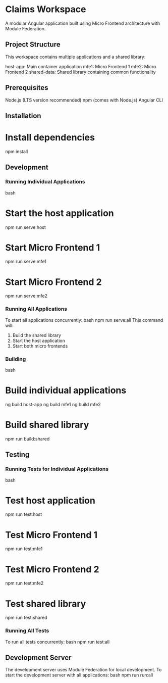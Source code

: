 # Claims Workspace

A modular Angular application built using Micro Frontend architecture with Module Federation.

## Project Structure

This workspace contains multiple applications and a shared library:

host-app: Main container application
mfe1: Micro Frontend 1
mfe2: Micro Frontend 2
shared-data: Shared library containing common functionality

## Prerequisites

Node.js (LTS version recommended)
npm (comes with Node.js)
Angular CLI

## Installation


# Install dependencies
npm install
## Development

### Running Individual Applications
bash
# Start the host application
npm run serve:host

# Start Micro Frontend 1
npm run serve:mfe1

# Start Micro Frontend 2
npm run serve:mfe2
### Running All Applications

To start all applications concurrently:
bash
npm run serve:all
This command will:
1. Build the shared library
2. Start the host application
3. Start both micro frontends

### Building
bash
# Build individual applications
ng build host-app
ng build mfe1
ng build mfe2

# Build shared library
npm run build:shared
## Testing

### Running Tests for Individual Applications
bash
# Test host application
npm run test:host

# Test Micro Frontend 1
npm run test:mfe1

# Test Micro Frontend 2
npm run test:mfe2

# Test shared library
npm run test:shared
### Running All Tests

To run all tests concurrently:
bash
npm run test:all
## Development Server

The development server uses Module Federation for local development. To start the development server with all applications:
bash
npm run run:all
```